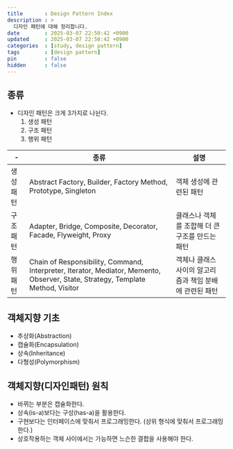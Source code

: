 ```yaml
---
title       : Design Pattern Index
description : >
  디자인 패턴에 대해 정리합니다.
date        : 2025-03-07 22:50:42 +0900
updated     : 2025-03-07 22:50:42 +0900
categories  : [study, design pattern]
tags        : [design pattern]
pin         : false
hidden      : false
---
```


## 종류 
- 디자인 패턴은 크게 3가지로 나뉜다.
  1. 생성 패턴
  2. 구조 패턴
  3. 행위 패턴

| - | 종류 | 설명 |
|---|---|---|
| 생성 패턴 | Abstract Factory, Builder, Factory Method, Prototype, Singleton | 객체 생성에 관련된 패턴 |
| 구조 패턴 | Adapter, Bridge, Composite, Decorator, Facade, Flyweight, Proxy | 클래스나 객체를 조합해 더 큰 구조를 만드는 패턴 |
| 행위 패턴 | Chain of Responsibility, Command, Interpreter, Iterator, Mediator, Memento, Observer, State, Strategy, Template Method, Visitor | 객체나 클래스 사이의 알고리즘과 책임 분배에 관련된 패턴 |

## 객체지향 기초
- 추상화(Abstraction)
- 캡슐화(Encapsulation)
- 상속(Inheritance)
- 다형성(Polymorphism)

## 객체지향(디자인패턴) 원칙
- 바뀌는 부분은 캡슐화한다.
- 상속(is-a)보다는 구성(has-a)을 활용한다.
- 구현보다는 인터페이스에 맞춰서 프로그래밍한다. (상위 형식에 맞춰서 프로그래밍한다.)
- 상호작용하는 객체 사이에서는 가능하면 느슨한 결합을 사용해야 한다.